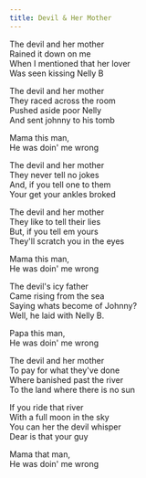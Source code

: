 ```yaml
---
title: Devil & Her Mother
---
```


The devil and her mother  
Rained it down on me  
When I mentioned that her lover  
Was seen kissing Nelly B  

The devil and her mother  
They raced across the room  
Pushed aside poor Nelly  
And sent johnny to his tomb  

Mama this man,  
He was doin' me wrong  

The devil and her mother  
They never tell no jokes  
And, if you tell one to them  
Your get your ankles broked  

The devil and her mother  
They like to tell their lies  
But, if you tell em yours  
They'll scratch you in the eyes  

Mama this man,  
He was doin' me wrong  

The devil's icy father  
Came rising from the sea  
Saying whats become of Johnny?  
Well, he laid with Nelly B.  

Papa this man,  
He was doin' me wrong  

The devil and her mother  
To pay for what they've done  
Where banished past the river  
To the land where there is no sun  

If you ride that river  
With a full moon in the sky  
You can her the devil whisper  
Dear is that your guy  

Mama that man,  
He was doin' me wrong  
